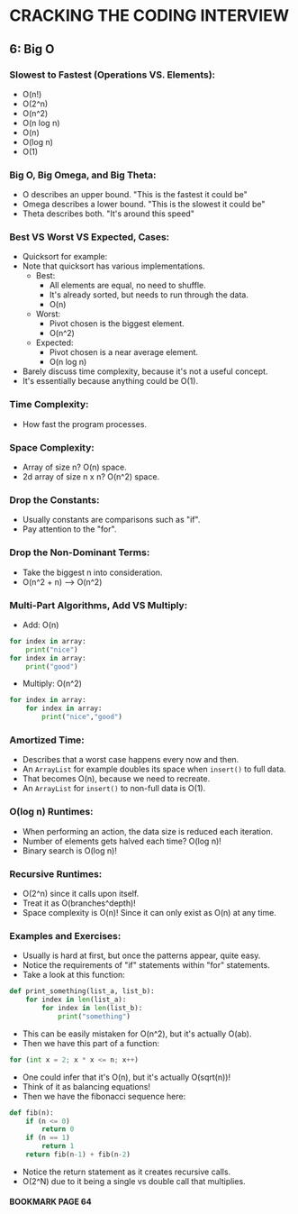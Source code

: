 # CRACKING THE CODING INTERVIEW

## 6: Big O

### Slowest to Fastest (Operations VS. Elements):

- O(n!)
- O(2^n)
- O(n^2)
- O(n log n)
- O(n)
- O(log n)
- O(1)

### Big O, Big Omega, and Big Theta:

- O describes an upper bound. "This is the fastest it could be"
- Omega describes a lower bound. "This is the slowest it could be"
- Theta describes both. "It's around this speed"

### Best VS Worst VS Expected, Cases:

- Quicksort for example:
- Note that quicksort has various implementations.
  - Best:
    - All elements are equal, no need to shuffle.
    - It's already sorted, but needs to run through the data.
    - O(n)
  - Worst:
    - Pivot chosen is the biggest element.
    - O(n^2)
  - Expected:
    - Pivot chosen is a near average element.
    - O(n log n)
- Barely discuss time complexity, because it's not a useful concept.
- It's essentially because anything could be O(1).

### Time Complexity:

- How fast the program processes.

### Space Complexity:

- Array of size n? O(n) space.
- 2d array of size n x n? O(n^2) space.

### Drop the Constants:

- Usually constants are comparisons such as "if".
- Pay attention to the "for".

### Drop the Non-Dominant Terms:

- Take the biggest n into consideration.
- O(n^2 + n) --> O(n^2)

### Multi-Part Algorithms, Add VS Multiply:

- Add: O(n)

```py
for index in array:
    print("nice")
for index in array:
    print("good")
```

- Multiply: O(n^2)

```py
for index in array:
    for index in array:
        print("nice","good")
```

### Amortized Time:

- Describes that a worst case happens every now and then.
- An `ArrayList` for example doubles its space when `insert()` to full data.
- That becomes O(n), because we need to recreate.
- An `ArrayList` for `insert()` to non-full data is O(1).

### O(log n) Runtimes:

- When performing an action, the data size is reduced each iteration.
- Number of elements gets halved each time? O(log n)!
- Binary search is O(log n)!

### Recursive Runtimes:

- O(2^n) since it calls upon itself.
- Treat it as O(branches^depth)!
- Space complexity is O(n)! Since it can only exist as O(n) at any time.

### Examples and Exercises:

- Usually is hard at first, but once the patterns appear, quite easy.
- Notice the requirements of "if" statements within "for" statements.
- Take a look at this function:

```py
def print_something(list_a, list_b):
    for index in len(list_a):
        for index in len(list_b):
            print("something")
```

- This can be easily mistaken for O(n^2), but it's actually O(ab).
- Then we have this part of a function:

```py
for (int x = 2; x * x <= n; x++)
```

- One could infer that it's O(n), but it's actually O(sqrt(n))!
- Think of it as balancing equations!
- Then we have the fibonacci sequence here:

```py
def fib(n):
    if (n <= 0)
        return 0
    if (n == 1)
        return 1
    return fib(n-1) + fib(n-2)
```

- Notice the return statement as it creates recursive calls.
- O(2^N) due to it being a single vs double call that multiplies.

#### BOOKMARK PAGE 64
